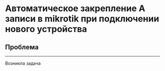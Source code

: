 # Автоматическое закрепление A записи в mikrotik при подключении нового устройства

## Проблема

---
Возникла задача